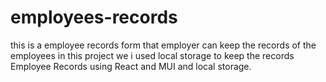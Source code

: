 # employees-records
this is a employee records form that employer can keep the records of the employees 
in this project we i used local storage to keep the records Employee Records using React and MUI and local storage.
